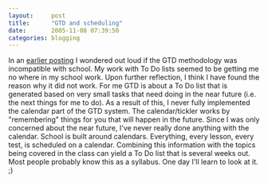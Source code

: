 ```yaml
---
layout:     post
title:      "GTD and scheduling"
date:       2005-11-08 07:39:50
categories: blogging
---
```

In an [earlier posting](http://ironboundsoftware.com/blog/2005/11/03/why-to-do-lists-dont-always-work/) I wondered out loud if the GTD methodology was incompatible with school. My work with To Do lists seemed to be getting me no where in my school work. Upon further reflection, I think I have found the reason why it did not work. For me GTD is about a To Do list that is generated based on very small tasks that need doing in the near future (i.e. the next things for me to do). As a result of this, I never fully implemented the calendar part of the GTD system. The calendar/tickler works by "remembering" things for you that will happen in the future. Since I was only concerned about the near future, I've never really done anything with the calendar. School is built around calendars. Everything, every lesson, every test, is scheduled on a calendar. Combining this information with the topics being covered in the class can yield a To Do list that is several weeks out. Most people probably know this as a syllabus. One day I'll learn to look at it. ;)
